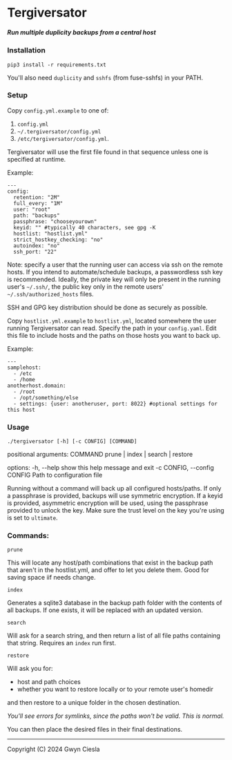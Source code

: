 # Tergiversator

##### Run multiple duplicity backups from a central host

### Installation

`pip3 install -r requirements.txt`

You'll also need `duplicity` and `sshfs` (from fuse-sshfs) in your PATH.

### Setup

Copy `config.yml.example` to one of:

1. `config.yml`
2. `~/.tergiversator/config.yml`
3. `/etc/tergiversator/config.yml`.

Tergiversator will use the first file found in that sequence unless one 
is specified at runtime.

Example:

```
---
config:
  retention: "2M"
  full_every: "1M"
  user: "root"
  path: "backups"
  passphrase: "chooseyourown"
  keyid: "" #typically 40 characters, see gpg -K
  hostlist: "hostlist.yml"
  strict_hostkey_checking: "no"
  autoindex: "no"
  ssh_port: "22"

```

Note: specify a user that the running user can access via ssh on the remote hosts.
If you intend to automate/schedule backups, a passwordless ssh key is recommended.
Ideally, the private key will only be present in the running user's `~/.ssh/`,
the public key only in the remote users' `~/.ssh/authorized_hosts` files.

SSH and GPG key distribution should be done as securely as possible.

Copy `hostlist.yml.example` to `hostlist.yml`, located somewhere the user
running Tergiversator can read. Specify the path in your `config.yaml`.
Edit this file to include hosts and the paths on those hosts you want to back up.

Example:

```
---
samplehost:
  - /etc
  - /home
anotherhost.domain:
  - /root
  - /opt/something/else
  - settings: {user: anotheruser, port: 8022} #optional settings for this host

```
### Usage

`./tergiversator [-h] [-c CONFIG] [COMMAND]`

positional arguments:
  COMMAND               prune | index | search | restore

options:
  -h, --help            show this help message and exit
  -c CONFIG, --config CONFIG
                        Path to configuration file



Running without a command will back up all configured hosts/paths.
If only a passphrase is provided, backups will use symmetric encryption.
If a keyid is provided, asymmetric encryption will be used,
using the passphrase provided to unlock the key. Make sure the trust level
on the key you're using is set to `ultimate`.

### Commands:

`prune`

This will locate any host/path combinations that exist in the
backup path that aren't in the hostlist.yml, and offer to let you delete them.
Good for saving space iif needs change.

`index`

Generates a sqlite3 database in the backup path folder with the
contents of all backups. If one exists, it will be replaced with an updated
version.

`search`

Will ask for a search string, and then return a list of all file paths
containing that string. Requires an `index` run first.

`restore`

Will ask you for:

- host and path choices
- whether you want to restore locally or to your remote user's homedir

and then restore to a unique folder in the chosen destination.

*You'll see errors for symlinks, since the paths won't be valid. This is normal.*

You can then place the desired files in their final destinations.

---

Copyright (C) 2024 Gwyn Ciesla
